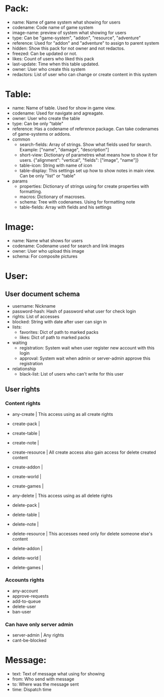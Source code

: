 # Pack:
- name: Name of game system what showing for users
- codename: Code name of game system
- image-name: preview of system what showing for users
- type: Can be "game-system", "addon", "resource", "adventure"
- reference: Used for "addon" and "adventure" to assign to parent system
- hidden: Show this pack for not owner and not redactos.
- freezed: Can be updated or not.
- likes: Count of users who liked this pack
- last-update: Time when this table updated.
- owner: User who create this system
- redactors: List of user who can change or create content in this system


# Table:
- name: Name of table. Used for show in game view.
- codename: Used for navigate and agreagate.
- owner: User who create the table
- type: Can be only "table"
- reference: Has a codename of reference package. Can take codenames of game-systems or addons.
- common
    - search-fields: Array of strings. Show what fields used for search. Example: ["name", "damage", "description"]
    - short-view: Dictionary of parametres what means how to show it for users. {"alignment": "vertical", "fields": ["image", "name"]}
    - table-icon: String with name of icon
    - table-display: This settings set up how to show notes in main view. Can be only "list" or "table"
- params
    - properties: Dictionary of strings using for create properties with formatting.
    - macros: Dictionary of macroses.
    - schema: Tree with codenames. Using for formatting note
    - table-fields: Array with fields and his settings


# Image:
- name: Name what shows for users
- codename: Codename used for search and link images
- owner: User who upload this image
- schema: For composite pictures


# User:
## User document schema

- username: Nickname
- password-hash: Hash of password what user for check login 
- rights: List of accesses
- blocked: String with date after user can sign in
- lists:
    - favorites: Dict of path to marked packs
    - likes: Dict of path to marked packs
- waiting
    - registration: System wait when user register new account with this login
    - approval: System wait when admin or server-admin approve this registration
- relationship
    - black-list: List of users who can't write for this user

## User rights
### Content rights

- any-create      | This access using as all create rights

- create-pack     |
- create-table    | 
- create-note     |
- create-resource | All create access also gain access for delete created content
- create-addon    |
- create-world    |
- create-games    |

- any-delete      | This access using as all delete rights

- delete-pack     |
- delete-table    | 
- delete-note     |
- delete-resource | This accesses need only for delete someone else's content
- delete-addon    |
- delete-world    |
- delete-games    |

### Accounts rights
- any-account
- approve-requests
- add-to-queue
- delete-user
- ban-user

### Can have only server admin
- server-admin          | Any rights
- cant-be-blocked


# Message:
- text: Text of message what using for showing
- from: Who send with message
- to: Where was the message sent
- time: Dispatch time